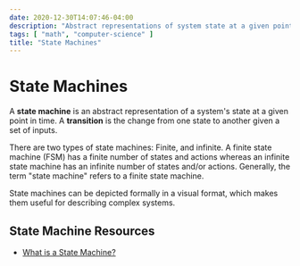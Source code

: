 ```yaml
---
date: 2020-12-30T14:07:46-04:00
description: "Abstract representations of system state at a given point in time"
tags: [ "math", "computer-science" ]
title: "State Machines"
---
```


# State Machines

A **state machine** is an abstract representation of a system's state at a given point in time. A **transition** is the change from one state to another given a set of inputs.

There are two types of state machines: Finite, and infinite. A finite state machine (FSM) has a finite number of states and actions whereas an infinite state machine has an infinite number of states and/or actions. Generally, the term "state machine" refers to a finite state machine.

State machines can be depicted formally in a visual format, which makes them useful for describing complex systems.

## State Machine Resources

* [What is a State Machine?](https://statecharts.github.io/what-is-a-state-machine.html)
